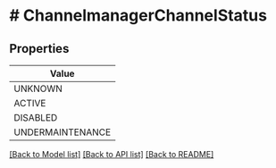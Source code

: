 # # ChannelmanagerChannelStatus


## Properties 



| Value |
------------ | 
UNKNOWN|CH_STATUS_UNKNOWN
ACTIVE|CH_STATUS_ACTIVE
DISABLED|CH_STATUS_DISABLED
UNDERMAINTENANCE|CH_STATUS_UNDER_MAINTENANCE

[[Back to Model list]](../../README.md#models) [[Back to API list]](../../README.md#endpoints) [[Back to README]](../../README.md)

